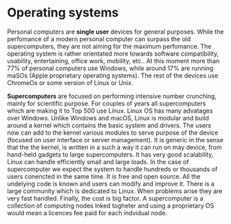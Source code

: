 # Operating systems

Personal computers are **single user** devices for general purposes. While the
perfomance of a modern personal computer can surpass the old supercomputers,
they are not aiming for the maximum perfomance. The operating system is rather
orientated more towards software compatibility,  usability, entertaining,
office work,  mobility, etc.. At this moment more than $77 \%$ of personal
computers use Windows, while around  $17 \%$ are running maSOs (Apple
proprietary operating systems). The rest of the devices use ChromeOs or some
version of Linux or Unix.

**Supercomputers** are focused on performing intensive number crunching,
mainly for scientific purpose.  For  couples of years  all supercomputers
which are making it to Top 500 use Linux.  Linux OS has many advatages over
Windows. Unlike Windows and macOS, Linux is modular and build around a kernel
which contains the basic system and drivers. The users now can add to the
kernel various modules to serve purpose of the device (focused on user
interface or server management). It is generic in the sense that the the
kernel, is written in a such a way it can run on may device, from hand-held
gadgets to large supercomputers. It has very good scalability, Linux can
handle efficiently small and large loads. In the case of supercomputer we
expect the system to handle hundreds or thousands of users conencted in the
same time. It is free and open source. All the undelying code is known and
users can modify and improve it. There is a large community which is dedicated
to Linux. When problems arise they are very fast handled. Finally, the cost is
big factor. A supercomputer is a collection of computing nodes lnked togheter
and using a proprietary OS would mean a licences fee paid for each indvidual
node.
